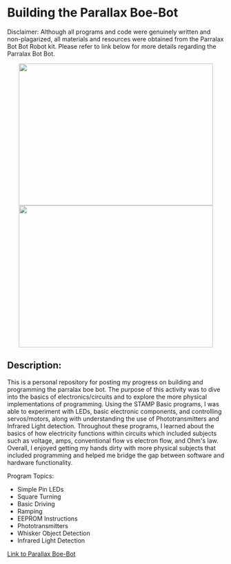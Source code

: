 # Building the Parallax Boe-Bot 
<p>
  Disclaimer: Although all programs and code were genuinely written and non-plagarized, all materials and resources were obtained from the Parralax Bot Bot Robot kit.
  Please refer to link below for more details regarding the Parralax Bot Bot.
</p>

<p align="center">
  <img src='IMG_7211.png' width='450' height=330'><img src='IMG_7212.png' width='450' height='330'>
</p>

<h2>
  Description:
</h2>

<p>
  This is a personal repository for posting my progress on building and programming the parralax boe bot. The purpose of this activity was to dive into the basics of electronics/circuits and to explore the more       physical implementations of programming. Using the STAMP Basic programs, I was able to experiment with LEDs, basic electronic components, and controlling servos/motors, along with understanding the use of Phototransmitters and Infrared Light detection. Throughout these programs, I learned about the basics of how electricity functions within circuits which included subjects such as voltage, amps, conventional flow vs electron flow, and Ohm's law. Overall, I enjoyed getting my hands dirty with more physical subjects that included programming and helped me bridge the gap between software and hardware functionality.

  Program Topics:
  <ul>
    <li>Simple Pin LEDs</li>
    <li>Square Turning</li>
    <li>Basic Driving</li>
    <li>Ramping</li>
    <li>EEPROM Instructions</li>
    <li>Phototransmitters</li>
    <li>Whisker Object Detection</li>
    <li>Infrared Light Detection</li>
  </ul>
</p>
  
<a href="https://www.parallax.com/boe-bot-robot/" target="_blank" rel="noopener noreferrer">Link to Parallax Boe-Bot</a>
